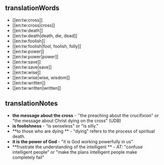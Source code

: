 ## translationWords

* [[en:tw:cross]]
* [[en:tw:cross|cross]]
* [[en:tw:death]]
* [[en:tw:death|death, die, dead]]
* [[en:tw:foolish]]
* [[en:tw:foolish|fool, foolish, folly]]
* [[en:tw:power]]
* [[en:tw:power|power]]
* [[en:tw:save]]
* [[en:tw:save|save]]
* [[en:tw:wise]]
* [[en:tw:wise|wise, wisdom]]
* [[en:tw:written]]
* [[en:tw:written|written]]

## translationNotes

* **the message about the cross** - ''the preaching about the crucifixion" or "the message about Christ dying on the cross" (UDB)
* **is foolishness** - “is senseless" or "is silly."
* **to those who are dying ** - "dying" refers to the process of spiritual death.
* **it is the power of God** - "it is God working powerfully in us"
* **frustrate the understanding of the intelligent ** - AT: "confuse intelligent people" or "make the plans intelligent people make completely fail"
